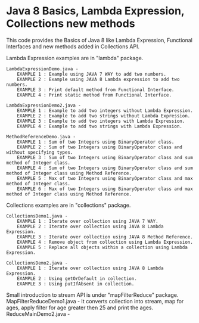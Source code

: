 # Java 8 Basics, Lambda Expression, Collections new methods

This code provides the Basics of Java 8 like Lambda Expression, Functional Interfaces and new methods added in Collections API.

<p>
Lambda Expression examples are in "lambda" package.
 
	LambdaExpressionDemo.java - 
		EXAMPLE 1 : Example using JAVA 7 WAY to add two numbers.
		EXAMPLE 2 : Example using JAVA 8 Lambda expression to add two numbers.
		EXAMPLE 3 : Print default method from Functional Interface.
		EXAMPLE 4 : Print static method from Functional Interface.
 
	LambdaExpressionDemo2.java -
		EXAMPLE 1 : Example to add two integers without Lambda Expression.
		EXAMPLE 2 : Example to add two strings without Lambda Expression.
		EXAMPLE 3 : Example to add two integers with Lambda Expression.
		EXAMPLE 4 : Example to add two strings with Lambda Expression.
		
	MethodReferenceDemo.java -
		EXAMPLE 1 : Sum of two Integers using BinaryOperator class.
		EXAMPLE 2 : Sum of two Integers using BinaryOperator class and without specifying types.
		EXAMPLE 3 : Sum of two Integers using BinaryOperator class and sum method of Integer class.
		EXAMPLE 4 : Sum of two Integers using BinaryOperator class and sum method of Integer class using Method Reference.
		EXAMPLE 5 : Max of two Integers using BinaryOperator class and max method of Integer class.
		EXAMPLE 6 : Max of two Integers using BinaryOperator class and max method of Integer class using Method Reference.		
</p>
<p>	
Collections examples are in "collections" package.

	CollectionsDemo1.java -
		EXAMPLE 1 : Iterate over collection using JAVA 7 WAY.
		EXAMPLE 2 : Iterate over collection using JAVA 8 Lambda Expression.
		EXAMPLE 3 : Iterate over collection using JAVA 8 Method Reference.
		EXAMPLE 4 : Remove object from collection using Lambda Expression.
		EXAMPLE 5 : Replace all objects within a collection using Lambda Expression.
 
	CollectionsDemo2.java - 
		EXAMPLE 1 : Iterate over collection using JAVA 8 Lambda Expression.
		EXAMPLE 2 : Using getOrDefault in collection.
		EXAMPLE 3 : Using putIfAbsent in collection.
</p>	
<p>	
Small introduction to stream API is under "mapFilterReduce" package.
	MapFilterReduceDemo1.java -
		It converts collection into stream, map for ages, apply filter for age greater then 25 and print the ages.
	ReduceMainDemo2.java - 
</p>